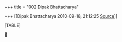 +++
title = "002 Dipak Bhattacharya"

+++
[[Dipak Bhattacharya	2010-09-18, 21:12:25 [Source](https://groups.google.com/g/bvparishat/c/RHCW1qA6H6I)]]



[TABLE]



